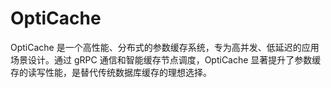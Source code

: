 # OptiCache
OptiCache 是一个高性能、分布式的参数缓存系统，专为高并发、低延迟的应用场景设计。通过 gRPC 通信和智能缓存节点调度，OptiCache 显著提升了参数缓存的读写性能，是替代传统数据库缓存的理想选择。
